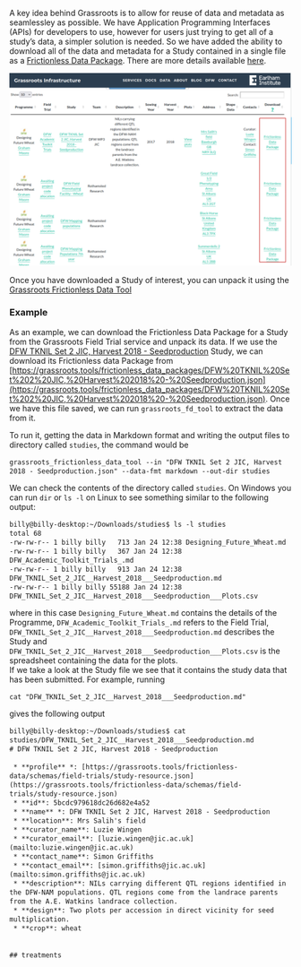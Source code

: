 
A key idea behind Grassroots is to allow for reuse of data and metadata as seamlessley as possible. 
We have Application Programming Interfaces (APIs) for developers to use, however for users just trying to get all of a study’s data, a simpler solution is needed.
So we have added the ability to download all of the data and metadata for a Study contained in a single file as a [Frictionless Data Package](https://frictionlessdata.io/). 
There are more details available [here](https://grassroots.tools/frictionless-data/).

![Download Study links](images/download_fd_link.png)


Once you have downloaded a Study of interest, you can unpack it using the [Grassroots Frictionless Data Tool](https://grassroots.tools/frictionless-data/grassroots-fd-client.md)  


### Example


As an example, we can download the Frictionless Data Package for a Study from the Grassroots Field Trial service and unpack its data. If we use the [DFW TKNIL Set 2 JIC, Harvest 2018 - Seedproduction](https://grassroots.tools/fieldtrial/study/5bcdc979618dc26d682e4a52) Study, we can download its Frictionless data Package from [https://grassroots.tools/frictionless_data_packages/DFW%20TKNIL%20Set%202%20JIC,%20Harvest%202018%20-%20Seedproduction.json](https://grassroots.tools/frictionless_data_packages/DFW%20TKNIL%20Set%202%20JIC,%20Harvest%202018%20-%20Seedproduction.json).
Once we have this file saved, we can run `grassroots_fd_tool` to extract the data from it. 

To run it, getting the data in Markdown format and writing the output files to directory called `studies`, the command would be

```
grassroots_frictionless_data_tool --in "DFW TKNIL Set 2 JIC, Harvest 2018 - Seedproduction.json" --data-fmt markdown --out-dir studies
```

We can check the contents of the directory called `studies`. On Windows you can run `dir` or `ls -l` on Linux to see something similar to the following output:

```
billy@billy-desktop:~/Downloads/studies$ ls -l studies
total 68
-rw-rw-r-- 1 billy billy   713 Jan 24 12:38 Designing_Future_Wheat.md
-rw-rw-r-- 1 billy billy   367 Jan 24 12:38 DFW_Academic_Toolkit_Trials_.md
-rw-rw-r-- 1 billy billy   913 Jan 24 12:38 DFW_TKNIL_Set_2_JIC__Harvest_2018___Seedproduction.md
-rw-rw-r-- 1 billy billy 55188 Jan 24 12:38 DFW_TKNIL_Set_2_JIC__Harvest_2018___Seedproduction___Plots.csv
```

where in this case `Designing_Future_Wheat.md` contains the details of the Programme, `DFW_Academic_Toolkit_Trials_.md` refers to the Field Trial, 
`DFW_TKNIL_Set_2_JIC__Harvest_2018___Seedproduction.md` describes the Study and `DFW_TKNIL_Set_2_JIC__Harvest_2018___Seedproduction___Plots.csv`
is the spreadsheet containing the data for the plots.  
If we take a look at the Study file we see that it contains the study data that has been submitted. For example, running 

```
cat "DFW_TKNIL_Set_2_JIC__Harvest_2018___Seedproduction.md"
```

gives the following output


```
billy@billy-desktop:~/Downloads/studies$ cat studies/DFW_TKNIL_Set_2_JIC__Harvest_2018___Seedproduction.md
# DFW TKNIL Set 2 JIC, Harvest 2018 - Seedproduction

 * **profile** *: [https://grassroots.tools/frictionless-data/schemas/field-trials/study-resource.json](https://grassroots.tools/frictionless-data/schemas/field-trials/study-resource.json)
 * **id**: 5bcdc979618dc26d682e4a52
 * **name** *: DFW TKNIL Set 2 JIC, Harvest 2018 - Seedproduction
 * **location**: Mrs Salih's field
 * **curator_name**: Luzie Wingen
 * **curator_email**: [luzie.wingen@jic.ac.uk](mailto:luzie.wingen@jic.ac.uk)
 * **contact_name**: Simon Griffiths
 * **contact_email**: [simon.griffiths@jic.ac.uk](mailto:simon.griffiths@jic.ac.uk)
 * **description**: NILs carrying different QTL regions identified in the DFW-NAM populations. QTL regions come from the landrace parents from the A.E. Watkins landrace collection.
 * **design**: Two plots per accession in direct vicinity for seed multiplication.
 * **crop**: wheat


## treatments
```
